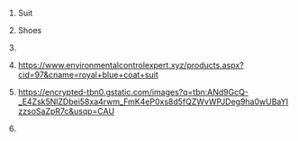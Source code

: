 

1. Suit
2. Shoes
3. 



4. https://www.environmentalcontrolexpert.xyz/products.aspx?cid=97&cname=royal+blue+coat+suit
5. https://encrypted-tbn0.gstatic.com/images?q=tbn:ANd9GcQ-_E4Zsk5NlZDbei58xa4rwm_FmK4eP0xs8d5fQZWvWPJDeg9ha0wUBaYIzzsoSaZpR7c&usqp=CAU
6. 